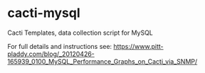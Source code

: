 # cacti-mysql
Cacti Templates, data collection script for MySQL

For full details and instructions see: https://www.pitt-pladdy.com/blog/_20120426-165939_0100_MySQL_Performance_Graphs_on_Cacti_via_SNMP/

